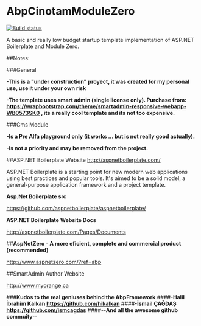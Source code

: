 # AbpCinotamModuleZero
[![Build status](https://ci.appveyor.com/api/projects/status/70x83r44khsjd6j3?svg=true)](https://ci.appveyor.com/project/periface/abpcinotammodulezero)

A basic and really low budget startup template implementation of ASP.NET Boilerplate and Module Zero.

##Notes:

###General

**-This is a "under construction" proyect, it was created for my personal use, use it under your own risk**

**-The template uses smart admin (single license only). Purchase from: https://wrapbootstrap.com/theme/smartadmin-responsive-webapp-WB0573SK0 , its a really cool template and its not too expensive.**

###Cms Module

**-Is a Pre Alfa playground only (it works ... but is not really good actually).**

**-Is not a priority and may be removed from the project.**

##ASP.NET Boilerplate Website
http://aspnetboilerplate.com/

ASP.NET Boilerplate is a starting point for new modern web applications using best practices and popular tools. It's aimed to be a solid model, a general-purpose application framework and a project template.

**Asp.Net Boilerplate src**

https://github.com/aspnetboilerplate/aspnetboilerplate/

**ASP.NET Boilerplate Website Docs**

http://aspnetboilerplate.com/Pages/Documents

##**AspNetZero - A more eficient, complete and commercial product (recommended)**

http://www.aspnetzero.com/?ref=abp

##SmartAdmin Author Website

http://www.myorange.ca

###**Kudos to the real geniuses behind the AbpFramework**
####**-Halil İbrahim Kalkan https://github.com/hikalkan**
####**-İsmail ÇAĞDAŞ https://github.com/ismcagdas**
####**--And all the awesome github commuity--**
